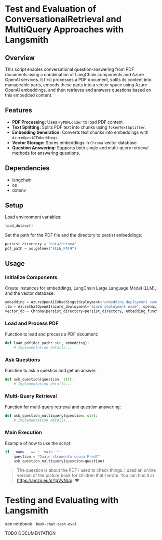 # Test and Evaluation of ConversationalRetrieval and MultiQuery Approaches with Langsmith

## Overview

This script enables conversational question-answering from PDF documents using a combination of LangChain components and Azure OpenAI services. It first processes a PDF document, splits its content into manageable parts, embeds these parts into a vector space using Azure OpenAI embeddings, and then retrieves and answers questions based on this embedded content.

## Features

- **PDF Processing:** Uses `PyPDFLoader` to load PDF content.
- **Text Splitting:** Splits PDF text into chunks using `TokenTextSplitter`.
- **Embedding Generation:** Converts text chunks into embeddings with `AzureOpenAIEmbeddings`.
- **Vector Storage:** Stores embeddings in `Chroma` vector database.
- **Question Answering:** Supports both single and multi-query retrieval methods for answering questions.

## Dependencies

- langchain
- os
- dotenv

## Setup

Load environment variables:

```python
load_dotenv()
```

Set the path for the PDF file and the directory to persist embeddings:

```python
persist_directory = "data/chroma"
pdf_path = os.getenv("FILE_PATH")
```

## Usage

### Initialize Components

Create instances for embeddings, LangChain Large Language Model (LLM), and the vector database:

```python
embedding = AzureOpenAIEmbeddings(deployment="embedding deployment name", chunk_size=1, embedding_ctx_length=1000)
llm = AzureChatOpenAI(azure_deployment="azure deployment name", openai_api_type="azure", temperature=0.0)
vector_db = Chroma(persist_directory=persist_directory, embedding_function=embedding)
```

### Load and Process PDF

Function to load and process a PDF document:

```python
def load_pdf(doc_path: str, embedding):
    # Implementation details...
```

### Ask Questions

Function to ask a question and get an answer:

```python
def ask_question(question: str):
    # Implementation details...
```

### Multi-Query Retrieval

Function for multi-query retrieval and question answering:

```python
def ask_question_multiquery(question: str):
    # Implementation details...
```

### Main Execution

Example of how to use the script:

```python
if __name__ == "__main__":
    question = "Quale strumento suona Fred?"
    ask_question_multiquery(question=question)
```

> The question is about the PDF I used to check things. I used an online version of the picture book for children that I wrote. You can find it at https://amzn.eu/d/1gVvNUq.
> ❤️

# Testing and Evaluating with Langsmith

see notebook : `book-chat-test-eval`

TODO DOCUMENTATION
